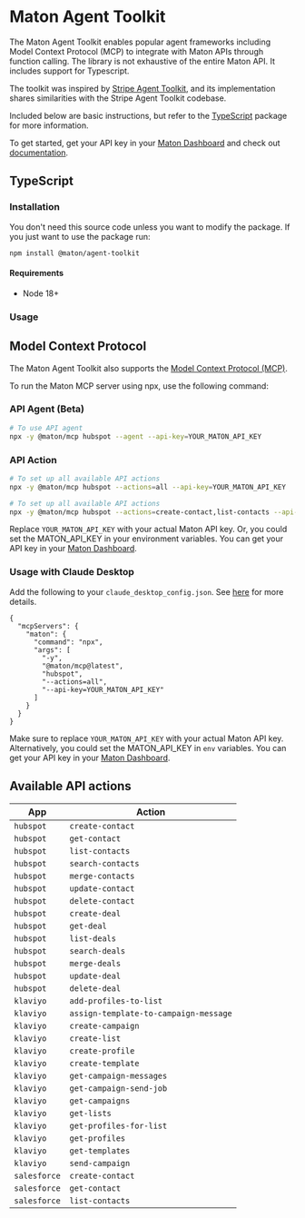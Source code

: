 # Maton Agent Toolkit

The Maton Agent Toolkit enables popular agent frameworks including Model Context Protocol (MCP) to integrate with Maton APIs through function calling. The library is not exhaustive of the entire Maton API. It includes support for Typescript.

The toolkit was inspired by [Stripe Agent Toolkit][stripe-agent-toolkit], and its implementation shares similarities with the Stripe Agent Toolkit codebase.

Included below are basic instructions, but refer to the [TypeScript](/typescript) package for more information.

To get started, get your API key in your [Maton Dashboard][api-keys] and check out [documentation][docs].

## TypeScript

### Installation

You don't need this source code unless you want to modify the package. If you just
want to use the package run:

```
npm install @maton/agent-toolkit
```

#### Requirements

- Node 18+

### Usage

## Model Context Protocol

The Maton Agent Toolkit also supports the [Model Context Protocol (MCP)](https://modelcontextprotocol.com/).

To run the Maton MCP server using npx, use the following command:

### API Agent (Beta)

```bash
# To use API agent
npx -y @maton/mcp hubspot --agent --api-key=YOUR_MATON_API_KEY
```

### API Action

```bash
# To set up all available API actions
npx -y @maton/mcp hubspot --actions=all --api-key=YOUR_MATON_API_KEY

# To set up all available API actions
npx -y @maton/mcp hubspot --actions=create-contact,list-contacts --api-key=YOUR_MATON_API_KEY
```

Replace `YOUR_MATON_API_KEY` with your actual Maton API key. Or, you could set the MATON_API_KEY in your environment variables. You can get your API key in your [Maton Dashboard][api-keys].

### Usage with Claude Desktop

Add the following to your `claude_desktop_config.json`. See [here](https://modelcontextprotocol.io/quickstart/user) for more details.

```
{
  "mcpServers": {
    "maton": {
      "command": "npx",
      "args": [
        "-y",
        "@maton/mcp@latest",
        "hubspot",
        "--actions=all",
        "--api-key=YOUR_MATON_API_KEY"
      ]
    }
  }
}
```

Make sure to replace `YOUR_MATON_API_KEY` with your actual Maton API key. Alternatively, you could set the MATON_API_KEY in `env` variables. You can get your API key in your [Maton Dashboard][api-keys].

## Available API actions

| App          | Action                                |
| ------------ | ------------------------------------- |
| `hubspot`    | `create-contact`                      |
| `hubspot`    | `get-contact`                         |
| `hubspot`    | `list-contacts`                       |
| `hubspot`    | `search-contacts`                     |
| `hubspot`    | `merge-contacts`                      |
| `hubspot`    | `update-contact`                      |
| `hubspot`    | `delete-contact`                      |
| `hubspot`    | `create-deal`                         |
| `hubspot`    | `get-deal`                            |
| `hubspot`    | `list-deals`                          |
| `hubspot`    | `search-deals`                        |
| `hubspot`    | `merge-deals`                         |
| `hubspot`    | `update-deal`                         |
| `hubspot`    | `delete-deal`                         |
| `klaviyo`    | `add-profiles-to-list`                |
| `klaviyo`    | `assign-template-to-campaign-message` |
| `klaviyo`    | `create-campaign`                     |
| `klaviyo`    | `create-list`                         |
| `klaviyo`    | `create-profile`                      |
| `klaviyo`    | `create-template`                     |
| `klaviyo`    | `get-campaign-messages`               |
| `klaviyo`    | `get-campaign-send-job`               |
| `klaviyo`    | `get-campaigns`                       |
| `klaviyo`    | `get-lists`                           |
| `klaviyo`    | `get-profiles-for-list`               |
| `klaviyo`    | `get-profiles`                        |
| `klaviyo`    | `get-templates`                       |
| `klaviyo`    | `send-campaign`                       |
| `salesforce` | `create-contact`                      |
| `salesforce` | `get-contact`                         |
| `salesforce` | `list-contacts`                       |

[api-keys]: https://maton.ai/api-keys
[docs]: https://maton.ai/docs/api-reference
[stripe-agent-toolkit]: https://github.com/stripe/agent-toolkit
